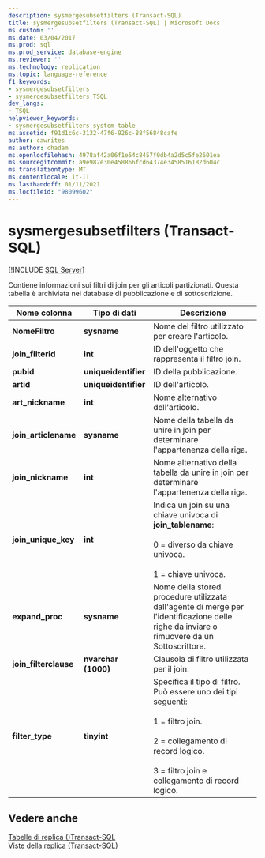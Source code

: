 ```yaml
---
description: sysmergesubsetfilters (Transact-SQL)
title: sysmergesubsetfilters (Transact-SQL) | Microsoft Docs
ms.custom: ''
ms.date: 03/04/2017
ms.prod: sql
ms.prod_service: database-engine
ms.reviewer: ''
ms.technology: replication
ms.topic: language-reference
f1_keywords:
- sysmergesubsetfilters
- sysmergesubsetfilters_TSQL
dev_langs:
- TSQL
helpviewer_keywords:
- sysmergesubsetfilters system table
ms.assetid: f91d1c6c-3132-47f6-926c-88f56848cafe
author: cawrites
ms.author: chadam
ms.openlocfilehash: 4978af42a06f1e54c8457f0db4a2d5c5fe2601ea
ms.sourcegitcommit: a9e982e30e458866fcd64374e3458516182d604c
ms.translationtype: MT
ms.contentlocale: it-IT
ms.lasthandoff: 01/11/2021
ms.locfileid: "98099602"
---
```

# <a name="sysmergesubsetfilters-transact-sql"></a>sysmergesubsetfilters (Transact-SQL)
[!INCLUDE [SQL Server](../../includes/applies-to-version/sqlserver.md)]

  Contiene informazioni sui filtri di join per gli articoli partizionati. Questa tabella è archiviata nei database di pubblicazione e di sottoscrizione.  
  
|Nome colonna|Tipo di dati|Descrizione|  
|-----------------|---------------|-----------------|  
|**NomeFiltro**|**sysname**|Nome del filtro utilizzato per creare l'articolo.|  
|**join_filterid**|**int**|ID dell'oggetto che rappresenta il filtro join.|  
|**pubid**|**uniqueidentifier**|ID della pubblicazione.|  
|**artid**|**uniqueidentifier**|ID dell'articolo.|  
|**art_nickname**|**int**|Nome alternativo dell'articolo.|  
|**join_articlename**|**sysname**|Nome della tabella da unire in join per determinare l'appartenenza della riga.|  
|**join_nickname**|**int**|Nome alternativo della tabella da unire in join per determinare l'appartenenza della riga.|  
|**join_unique_key**|**int**|Indica un join su una chiave univoca di **join_tablename**:<br /><br /> 0 = diverso da chiave univoca.<br /><br /> 1 = chiave univoca.|  
|**expand_proc**|**sysname**|Nome della stored procedure utilizzata dall'agente di merge per l'identificazione delle righe da inviare o rimuovere da un Sottoscrittore.|  
|**join_filterclause**|**nvarchar (1000)**|Clausola di filtro utilizzata per il join.|  
|**filter_type**|**tinyint**|Specifica il tipo di filtro. Può essere uno dei tipi seguenti:<br /><br /> 1 = filtro join.<br /><br /> 2 = collegamento di record logico.<br /><br /> 3 = filtro join e collegamento di record logico.|  
  
## <a name="see-also"></a>Vedere anche  
 [Tabelle di replica &#40;&#41;Transact-SQL ](../../relational-databases/system-tables/replication-tables-transact-sql.md)   
 [Viste della replica &#40;Transact-SQL&#41;](../../relational-databases/system-views/replication-views-transact-sql.md)  
  
  
